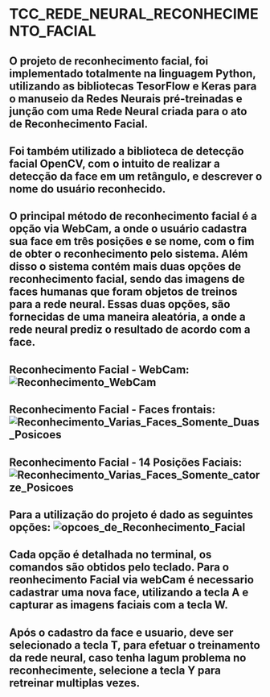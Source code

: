 # TCC_REDE_NEURAL_RECONHECIMENTO_FACIAL

## O projeto de reconhecimento facial, foi implementado totalmente na linguagem Python, utilizando as bibliotecas TesorFlow e Keras para o manuseio da Redes Neurais pré-treinadas e junção com uma Rede Neural criada para o ato de Reconhecimento Facial.

## Foi também utilizado a biblioteca de detecção facial OpenCV, com o intuito de realizar a detecção da face em um retângulo, e descrever o nome do usuário reconhecido.

## O principal método de reconhecimento facial é a opção via WebCam, a onde o usuário cadastra sua face em três posições e se nome, com o fim de obter o reconhecimento pelo sistema. Além disso o sistema contém mais duas opções de reconhecimento facial, sendo das imagens de faces humanas que foram objetos de treinos para a rede neural. Essas duas opções, são fornecidas de uma maneira aleatória, a onde a rede neural prediz o resultado de acordo com a face. 


## Reconhecimento Facial - WebCam:![Reconhecimento_WebCam](https://user-images.githubusercontent.com/64969135/200305609-304c5f79-aab5-425a-b892-2c9fcaf09a31.png)

## Reconhecimento Facial - Faces frontais: ![Reconhecimento_Varias_Faces_Somente_Duas_Posicoes](https://user-images.githubusercontent.com/64969135/200306021-605bbd64-304b-422e-a5f4-756c4145549f.png)

## Reconhecimento Facial - 14 Posições Faciais: ![Reconhecimento_Varias_Faces_Somente_catorze_Posicoes](https://user-images.githubusercontent.com/64969135/200306225-2ce2044f-1041-44ee-9b30-093c52441e25.png)

## Para a utilização do projeto é dado as seguintes opções: ![opcoes_de_Reconhecimento_Facial](https://user-images.githubusercontent.com/64969135/200312943-fddf432f-18ee-4050-a0cc-9889e5273ce7.png)

## Cada opção é detalhada no terminal, os comandos são obtidos pelo teclado. Para o reonhecimento Facial via webCam é necessario cadastrar uma nova face, utilizando a tecla A e capturar as imagens faciais com a tecla W.

## Após o cadastro da face e usuario, deve ser selecionado a tecla T, para efetuar o treinamento da rede neural, caso tenha lagum problema no reconhecimente, selecione a tecla Y para retreinar multiplas vezes.



